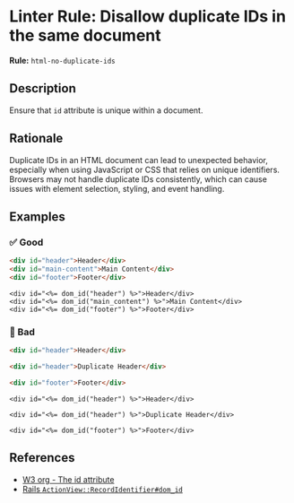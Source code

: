 # Linter Rule: Disallow duplicate IDs in the same document

**Rule:** `html-no-duplicate-ids`

## Description

Ensure that `id` attribute is unique within a document.

## Rationale

Duplicate IDs in an HTML document can lead to unexpected behavior, especially when using JavaScript or CSS that relies on unique identifiers. Browsers may not handle duplicate IDs consistently, which can cause issues with element selection, styling, and event handling.

## Examples

### ✅ Good

```html
<div id="header">Header</div>
<div id="main-content">Main Content</div>
<div id="footer">Footer</div>
```

```erb
<div id="<%= dom_id("header") %>">Header</div>
<div id="<%= dom_id("main_content") %>">Main Content</div>
<div id="<%= dom_id("footer") %>">Footer</div>
```

### 🚫 Bad

```html
<div id="header">Header</div>

<div id="header">Duplicate Header</div>

<div id="footer">Footer</div>
```

```erb
<div id="<%= dom_id("header") %>">Header</div>

<div id="<%= dom_id("header") %>">Duplicate Header</div>

<div id="<%= dom_id("footer") %>">Footer</div>
```

## References
* [W3 org - The id attribute](https://www.w3.org/TR/2011/WD-html5-20110525/elements.html#the-id-attribute)
* [Rails `ActionView::RecordIdentifier#dom_id`](https://api.rubyonrails.org/classes/ActionView/RecordIdentifier.html#method-i-dom_id)
